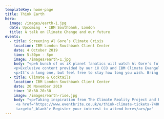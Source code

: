 ```yaml
---
templateKey: home-page
title: Think Earth
hero:
  image: /images/earth-1.jpg
  date: Upcoming  • IBM Southbank, London
  title: A talk on Climate Change and our future
events:
  - title: Screening Al Gore’s Climate Crisis
    location: IBM London Southbank Client Center
    date: 4 October 2019
    time: 5:30pm - 8pm
    image: /images/earth-1.jpg
    body: "<p>A bunch of us iX planet fanatics will watch Al Gore’s full speech on the Climate Crisis, in which he tackles the questions <strong>‘Must we Change?’</strong>, <strong>‘Can we Change?’</strong> and <strong>‘Will we Change?’</strong>, providing a truthful and hopeful take on how we’ll solve the mess we’re in.</p>
    <p>Exclusive content provided by our iX CCO and IBM Climate Evangelist Jeremy Waite.</p>
    <p>It’s a long one, but feel free to stay how long you wish. Bring some snacks and refreshments. See you there!</p>"
  - title: Climate & Cocktails
    location: IBM London Southbank Client Center
    date: 20 November 2019
    time: 18:30-20:30
    image: /images/earth-rise.jpg
    body: "<p>Taking inspiration from The Climate Reality Project and Project Drawdown, this event will tackle three key questions: 'Must we Change?’, ‘Can we Change?’ and ‘Will we Change?’. </p><p>
     <a href='https://www.eventbrite.co.uk/e/think-climate-tickets-74001529567'
     target='_blank'> Register your interest to attend here</a></p>"
---
```

